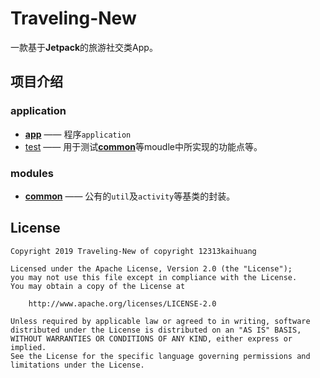 # Traveling-New

一款基于**Jetpack**的旅游社交类App。

## 项目介绍
### application
* [**app**](/app) —— 程序`application`
* [test](/test)  —— 用于测试[**common**](/common)等moudle中所实现的功能点等。
### modules
  * [**common**](/common) —— 公有的`util`及`activity`等基类的封装。

## License
```
Copyright 2019 Traveling-New of copyright 12313kaihuang

Licensed under the Apache License, Version 2.0 (the "License");
you may not use this file except in compliance with the License.
You may obtain a copy of the License at

    http://www.apache.org/licenses/LICENSE-2.0

Unless required by applicable law or agreed to in writing, software
distributed under the License is distributed on an "AS IS" BASIS,
WITHOUT WARRANTIES OR CONDITIONS OF ANY KIND, either express or implied.
See the License for the specific language governing permissions and
limitations under the License.
```
